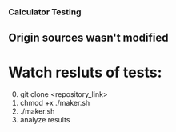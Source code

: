 ### Calculator Testing

## Origin sources wasn't modified

# Watch resluts of tests:
0) git clone <repository_link>
1) chmod +x ./maker.sh
2) ./maker.sh
3) analyze results